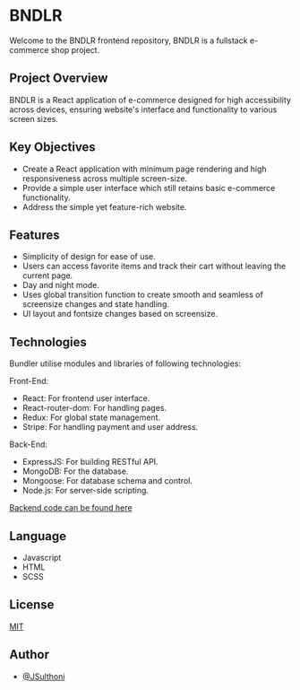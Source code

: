 # BNDLR

Welcome to the BNDLR frontend repository, BNDLR is a fullstack e-commerce shop project.

## Project Overview
BNDLR is a React application of e-commerce designed for high accessibility across devices, ensuring website's interface and functionality to various screen sizes.

## Key Objectives
* Create a React application with minimum page rendering and high responsiveness across multiple screen-size.
* Provide a simple user interface which still retains basic e-commerce functionality.
* Address the simple yet feature-rich website.

## Features
* Simplicity of design for ease of use.
* Users can access favorite items and track their cart without leaving the current page.
* Day and night mode.
* Uses global transition function to create smooth and seamless of screensize changes and state handling.
* UI layout and fontsize changes based on screensize.

## Technologies
Bundler utilise modules and libraries of following technologies:

Front-End:
* React: For frontend user interface.
* React-router-dom: For handling pages.
* Redux: For global state management.
* Stripe: For handling payment and user address.

Back-End:
* ExpressJS: For building RESTful API.
* MongoDB: For the database.
* Mongoose: For database schema and control. 
* Node.js: For server-side scripting.

[Backend code can be found here](https://github.com/JSulthoni/BUNDLER-backend)

## Language
* Javascript
* HTML
* SCSS

## License

[MIT](https://choosealicense.com/licenses/mit/)


## Author
- [@JSulthoni](https://www.github.com/JSulthoni)
